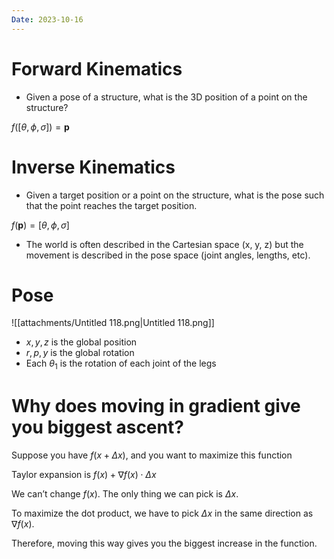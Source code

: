 ```yaml
---
Date: 2023-10-16
---
```

# **Forward Kinematics**

- Given a pose of a structure, what is the 3D position of a point on the structure?

$f([\theta, \phi, \sigma]) = \mathbf p$

# **Inverse Kinematics**

- Given a target position or a point on the structure, what is the pose such that the point reaches the target position.

$f(\mathbf p) = [\theta, \phi, \sigma]$

- The world is often described in the Cartesian space (x, y, z) but the movement is described in the pose space (joint angles, lengths, etc).

# Pose

![[attachments/Untitled 118.png|Untitled 118.png]]

- $x, y, z$﻿ is the global position
- $r, p, y$﻿ is the global rotation
- Each $\theta_1$﻿ is the rotation of each joint of the legs

  

# Why does moving in gradient give you biggest ascent?

Suppose you have $f(x + \Delta x)$﻿, and you want to maximize this function

Taylor expansion is $f(x) + \nabla f(x) \cdot \Delta x$﻿

We can’t change $f(x)$﻿. The only thing we can pick is $\Delta x$﻿.

To maximize the dot product, we have to pick $\Delta x$﻿ in the same direction as $\nabla f(x)$﻿.

Therefore, moving this way gives you the biggest increase in the function.